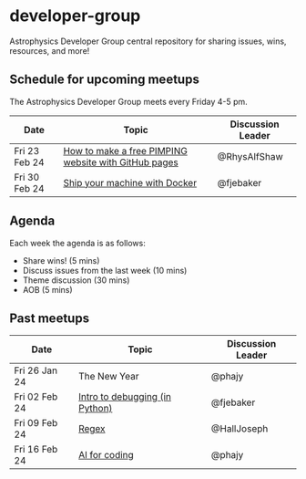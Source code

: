 # developer-group

Astrophysics Developer Group central repository for sharing issues, wins, resources, and more!

## Schedule for upcoming meetups

The Astrophysics Developer Group meets every Friday 4-5 pm.

| Date          | Topic                                                                                                                    | Discussion Leader |
| ------------- | ------------------------------------------------------------------------------------------------------------------------ | ----------------- |
| Fri 23 Feb 24 | [How to make a free PIMPING website with GitHub pages](https://github.com/astro-group-bristol/developer-group/issues/12) | @RhysAlfShaw      |
| Fri 30 Feb 24 | [Ship your machine with Docker](https://github.com/astro-group-bristol/developer-group/issues/18)                        | @fjebaker         |

## Agenda

Each week the agenda is as follows:

- Share wins! (5 mins)
- Discuss issues from the last week (10 mins)
- Theme discussion (30 mins)
- AOB (5 mins)

## Past meetups

| Date          | Topic                                                                                              | Discussion Leader |
| ------------- | -------------------------------------------------------------------------------------------------- | ----------------- |
| Fri 26 Jan 24 | The New Year                                                                                       | @phajy            |
| Fri 02 Feb 24 | [Intro to debugging (in Python)](https://github.com/astro-group-bristol/developer-group/issues/13) | @fjebaker         |
| Fri 09 Feb 24 | [Regex](https://github.com/astro-group-bristol/developer-group/issues/14)                          | @HallJoseph       |
| Fri 16 Feb 24 | [AI for coding](https://github.com/astro-group-bristol/developer-group/issues/16)                  | @phajy            |
